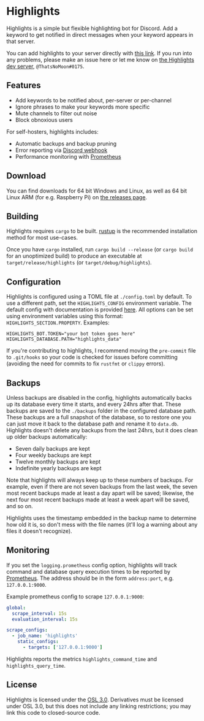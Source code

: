 # Highlights

Highlights is a simple but flexible highlighting bot for Discord. Add a keyword to get notified in direct messages when your keyword appears in that server.

You can add highlights to your server directly with [this link](https://discord.com/api/oauth2/authorize?client_id=740802975576096829&scope=bot+applications.commands). If you run into any problems, please make an issue here or let me know on [the Highlights dev server](https://discord.gg/9phBJ9tzQ2), `@ThatsNoMoon#0175`.

## Features
- Add keywords to be notified about, per-server or per-channel
- Ignore phrases to make your keywords more specific
- Mute channels to filter out noise
- Block obnoxious users

For self-hosters, highlights includes:
- Automatic backups and backup pruning
- Error reporting via [Discord webhook](https://support.discord.com/hc/en-us/articles/228383668-Intro-to-Webhooks)
- Performance monitoring with [Prometheus](https://prometheus.io)

## Download
You can find downloads for 64 bit Windows and Linux, as well as 64 bit Linux ARM (for e.g. Raspberry Pi) on [the releases page](https://github.com/ThatsNoMoon/highlights/releases/).

## Building
Highlights requires `cargo` to be built. [rustup](https://rustup.rs) is the recommended installation method for most use-cases.

Once you have `cargo` installed, run `cargo build --release` (or `cargo build` for an unoptimized build) to produce an executable at `target/release/highlights` (or `target/debug/highlights`).

## Configuration

Highlights is configured using a TOML file at `./config.toml` by default. To use a different path, set the `HIGHLIGHTS_CONFIG` environment variable. The default config with documentation is provided [here](example_config.toml). All options can be set using environment variables using this format: `HIGHLIGHTS_SECTION.PROPERTY`. Examples:
```
HIGHLIGHTS_BOT.TOKEN="your bot token goes here"
HIGHLIGHTS_DATABASE.PATH="highlights_data"
```

If you're contributing to highlights, I recommend moving the `pre-commit` file to `.git/hooks` so your code is checked for issues before committing (avoiding the need for commits to fix `rustfmt` or `clippy` errors).

## Backups

Unless backups are disabled in the config, highlights automatically backs up its database every time it starts, and every 24hrs after that. These backups are saved to the `./backups` folder in the configured database path. These backups are a full snapshot of the database, so to restore one you can just move it back to the database path and rename it to `data.db`. Highlights doesn't delete any backups from the last 24hrs, but it does clean up older backups automatically:
- Seven daily backups are kept
- Four weekly backups are kept
- Twelve monthly backups are kept
- Indefinite yearly backups are kept

Note that highlights will always keep up to these numbers of backups. For example, even if there are not seven backups from the last week, the seven most recent backups made at least a day apart will be saved; likewise, the next four most recent backups made at least a week apart will be saved, and so on.

Highlights uses the timestamp embedded in the backup name to determine how old it is, so don't mess with the file names (it'll log a warning about any files it doesn't recognize).

## Monitoring

If you set the `logging.prometheus` config option, highlights will track command and database query execution times to be reported by [Prometheus](https://prometheus.io). The address should be in the form `address:port`, e.g. `127.0.0.1:9000`.

Example prometheus config to scrape `127.0.0.1:9000`:
```yml
global:
  scrape_interval: 15s
  evaluation_interval: 15s

scrape_configs:
  - job_name: 'highlights'
    static_configs:
      - targets: ['127.0.0.1:9000']
```

Highlights reports the metrics `highlights_command_time` and `highlights_query_time`.

## License

Highlights is licensed under the [OSL 3.0](https://choosealicense.com/licenses/osl-3.0/). Derivatives must be licensed under OSL 3.0, but this does not include any linking restrictions; you may link this code to closed-source code.
